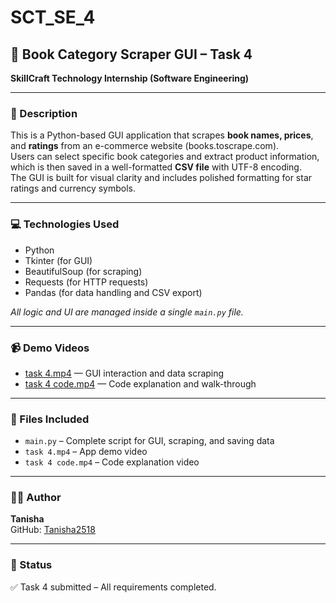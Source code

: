 
# SCT_SE_4

## 🛒 Book Category Scraper GUI – Task 4  
**SkillCraft Technology Internship (Software Engineering)**

---

### 📄 Description  
This is a Python-based GUI application that scrapes **book names, prices**, and **ratings** from an e-commerce website (books.toscrape.com).  
Users can select specific book categories and extract product information, which is then saved in a well-formatted **CSV file** with UTF-8 encoding.  
The GUI is built for visual clarity and includes polished formatting for star ratings and currency symbols.

---

### 💻 Technologies Used
- Python  
- Tkinter (for GUI)  
- BeautifulSoup (for scraping)  
- Requests (for HTTP requests)  
- Pandas (for data handling and CSV export)

_All logic and UI are managed inside a single `main.py` file._

---

### 📹 Demo Videos
- [task 4.mp4](./task%204.mp4) — GUI interaction and data scraping  
- [task 4 code.mp4](./task%204%20code.mp4) — Code explanation and walk-through

---

### 📁 Files Included
- `main.py` – Complete script for GUI, scraping, and saving data  
- `task 4.mp4` – App demo video  
- `task 4 code.mp4` – Code explanation video

---

### 👩‍💻 Author  
**Tanisha**  
GitHub: [Tanisha2518](https://github.com/Tanisha2518)

---

### 📝 Status  
✅ Task 4 submitted – All requirements completed.
